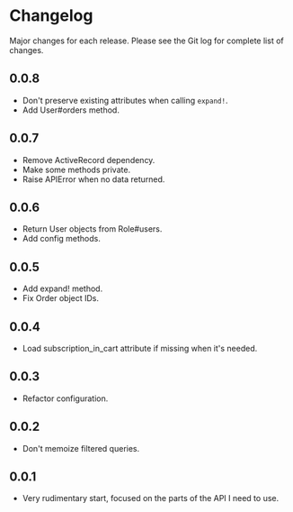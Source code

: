 # Changelog

Major changes for each release. Please see the Git log for complete list of changes.

## 0.0.8

* Don't preserve existing attributes when calling `expand!`.
* Add User#orders method.

## 0.0.7

* Remove ActiveRecord dependency.
* Make some methods private.
* Raise APIError when no data returned.

## 0.0.6

* Return User objects from Role#users.
* Add config methods.

## 0.0.5

* Add expand! method.
* Fix Order object IDs.

## 0.0.4

* Load subscription_in_cart attribute if missing when it's needed.

## 0.0.3

* Refactor configuration.

## 0.0.2

* Don't memoize filtered queries.

## 0.0.1

* Very rudimentary start, focused on the parts of the API I need to use.

